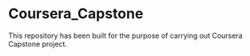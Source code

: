 # Coursera_Capstone
This repository has been built for the purpose of carrying out Coursera Capstone project.
